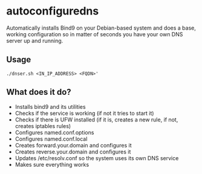 # autoconfiguredns
Automatically installs Bind9 on your Debian-based system and does a base, working configuration so in matter of seconds you have your own DNS server up and running.
 
## Usage
`./dnser.sh <IN_IP_ADDRESS> <FQDN>'`

## What does it do?
* Installs bind9 and its utilities
* Checks if the service is working (if not it tries to start it)
* Checks if there is UFW installed (if it is, creates a new rule, if not, creates iptables rules)
* Configures named.conf.options
* Configures named.conf.local
* Creates forward.your.domain and configures it
* Creates reverse.your.domain and configures it
* Updates /etc/resolv.conf so the system uses its own DNS service
* Makes sure everything works
